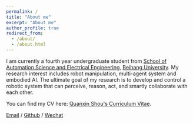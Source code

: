 ```yaml
---
permalink: /
title: "About me"
excerpt: "About me"
author_profile: true
redirect_from: 
  - /about/
  - /about.html
---
```


I am currently a fourth year undergraduate student from [School of Automation Science and Electrical Engineering](https://dept3.buaa.edu.cn/), [Beihang University](https://www.buaa.edu.cn/). My research interest includes robot manipulation, multi-agent system and embodied AI. The ultimate goal of my research is to develop and control a robotic system that can perceive, reason, act, and smartly collaborate with each other.

You can find my CV here: [Quanxin Shou's Curriculum Vitae](../assets/Shouquanxin_CV.pdf).

[Email](quanxinshou@gmail.com) / [Github]([https://github.com/quanxinshou](https://github.com/quanxinshou)) / [Wechat](../images/wechat.jpg)
